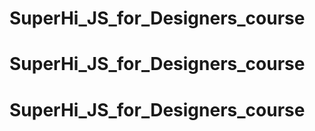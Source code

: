 # SuperHi_JS_for_Designers_course
# SuperHi_JS_for_Designers_course
# SuperHi_JS_for_Designers_course
